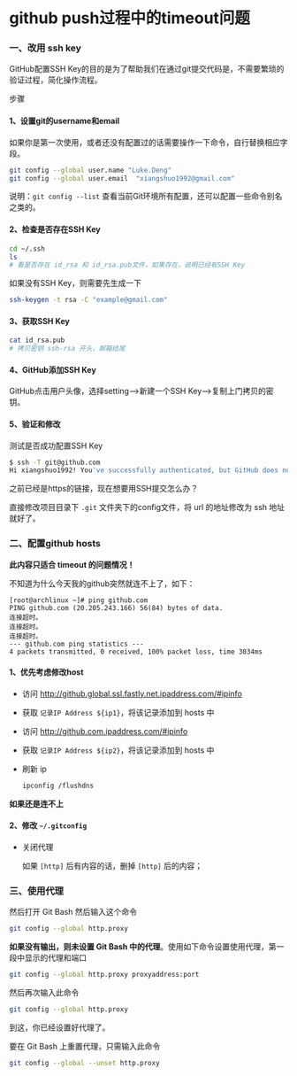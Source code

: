 # github push过程中的timeout问题

### 一、改用 ssh key

GitHub配置SSH Key的目的是为了帮助我们在通过git提交代码是，不需要繁琐的验证过程，简化操作流程。

步骤

#### 1、设置git的username和email

如果你是第一次使用，或者还没有配置过的话需要操作一下命令，自行替换相应字段。

```bash
git config --global user.name "Luke.Deng"
git config --global user.email  "xiangshuo1992@gmail.com"
```

说明：`git config --list` 查看当前Git环境所有配置，还可以配置一些命令别名之类的。

#### 2、检查是否存在SSH Key

```bash
cd ~/.ssh
ls
# 看是否存在 id_rsa 和 id_rsa.pub文件，如果存在，说明已经有SSH Key
```

如果没有SSH Key，则需要先生成一下

```bash
ssh-keygen -t rsa -C "example@gmail.com"
```

#### 3、获取SSH Key

```bash
cat id_rsa.pub
# 拷贝密钥 ssh-rsa 开头，邮箱结尾
```

#### 4、GitHub添加SSH Key

GitHub点击用户头像，选择setting-->新建一个SSH Key-->复制上门拷贝的密钥。

#### 5、验证和修改

测试是否成功配置SSH Key

```bash
$ ssh -T git@github.com
Hi xiangshuo1992! You've successfully authenticated, but GitHub does not provide shell access.
```

之前已经是https的链接，现在想要用SSH提交怎么办？

直接修改项目目录下 `.git` 文件夹下的config文件，将 url 的地址修改为 ssh 地址就好了。

### 二、配置github hosts

**此内容只适合 timeout 的问题情况！**

不知道为什么今天我的github突然就连不上了，如下：

```
[root@archlinux ~]# ping github.com
PING github.com (20.205.243.166) 56(84) bytes of data.
连接超时。
连接超时。
连接超时。
--- github.com ping statistics ---
4 packets transmitted, 0 received, 100% packet loss, time 3034ms
```

#### 1、优先考虑修改host

- 访问 http://github.global.ssl.fastly.net.ipaddress.com/#ipinfo

- 获取 `记录IP Address ${ip1}`，将该记录添加到 hosts 中

- 访问 http://github.com.ipaddress.com/#ipinfo

- 获取 `记录IP Address ${ip2}`，将该记录添加到 hosts 中

- 刷新 ip
  
    ```bash
    ipconfig /flushdns
    ```

**如果还是连不上**

#### 2、修改 `~/.gitconfig`

* 关闭代理
  
    如果 `[http]` 后有内容的话，删掉 `[http]` 后的内容；

### 三、使用代理

然后打开 Git Bash 然后输入这个命令 

```bash
git config --global http.proxy 
```

**如果没有输出，则未设置 Git Bash 中的代理**。使用如下命令设置使用代理，第一段中显示的代理和端口 

```bash
git config --global http.proxy proxyaddress:port
```

然后再次输入此命令 

```bash
git config --global http.proxy 
```

到这，你已经设置好代理了。 

要在 Git Bash 上重置代理，只需输入此命令 

```bash
git config --global --unset http.proxy 
```
